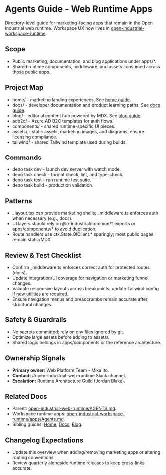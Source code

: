 # Agents Guide - Web Runtime Apps

Directory-level guide for marketing-facing apps that remain in the Open Industrial web runtime. Workspace UX now lives in [open-industrial-workspace-runtime](../../open-industrial-workspace-runtime/apps/Agents.md).

## Scope

- Public marketing, documentation, and blog applications under apps/*.
- Shared runtime components, middleware, and assets consumed across those public apps.

## Project Map

- home/ - marketing landing experiences. See [home guide](home/Agents.md).
- docs/ - developer documentation and product learning paths. See [docs guide](docs/Agents.md).
- blog/ - editorial content hub powered by MDX. See [blog guide](blog/Agents.md).
- adb2c/ - Azure AD B2C templates for auth flows.
- components/ - shared runtime-specific UI pieces.
- assets/ - static assets, marketing images, and diagrams; ensure licensing compliance.
- tailwind/ - shared Tailwind template used during builds.

## Commands

- deno task dev - launch dev server with watch mode.
- deno task check - format check, lint, and type-check.
- deno task test - run runtime test suite.
- deno task build - production validation.

## Patterns

- _layout.tsx can provide marketing shells; _middleware.ts enforces auth when necessary (e.g., docs).
- UI layers should rely on @o-industrial/common/* exports or apps/components/* to avoid duplication.
- Route handlers use ctx.State.OIClient.* sparingly; most public pages remain static/MDX.

## Review & Test Checklist

- Confirm _middleware.ts enforces correct auth for protected routes (docs).
- Update integration/UI coverage for navigation or marketing funnel changes.
- Validate responsive layouts across breakpoints; update Tailwind config if new utilities are required.
- Ensure navigation menus and breadcrumbs remain accurate after structural changes.

## Safety & Guardrails

- No secrets committed; rely on env files ignored by git.
- Optimize large assets before adding to assets/.
- Shared logic belongs in apps/components or the reference architecture.

## Ownership Signals

- **Primary owner:** Web Platform Team - Mika Ito.
- **Contact:** #open-industrial-web-runtime Slack channel.
- **Escalation:** Runtime Architecture Guild (Jordan Blake).

## Related Docs

- Parent: [open-industrial-web-runtime/AGENTS.md](../AGENTS.md).
- Workspace runtime apps: [open-industrial-workspace-runtime/apps/Agents.md](../../open-industrial-workspace-runtime/apps/Agents.md).
- Sibling guides: [Home](home/Agents.md), [Docs](docs/Agents.md), [Blog](blog/Agents.md).

## Changelog Expectations

- Update this overview when adding/removing marketing apps or altering routing conventions.
- Review quarterly alongside runtime releases to keep cross-links accurate.
